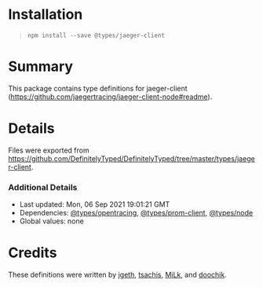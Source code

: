 # Installation
> `npm install --save @types/jaeger-client`

# Summary
This package contains type definitions for jaeger-client (https://github.com/jaegertracing/jaeger-client-node#readme).

# Details
Files were exported from https://github.com/DefinitelyTyped/DefinitelyTyped/tree/master/types/jaeger-client.

### Additional Details
 * Last updated: Mon, 06 Sep 2021 19:01:21 GMT
 * Dependencies: [@types/opentracing](https://npmjs.com/package/@types/opentracing), [@types/prom-client](https://npmjs.com/package/@types/prom-client), [@types/node](https://npmjs.com/package/@types/node)
 * Global values: none

# Credits
These definitions were written by [jgeth](https://github.com/jgeth), [tsachis](https://github.com/tsachi), [MiLk](https://github.com/MiLk), and [doochik](https://github.com/doochik).
